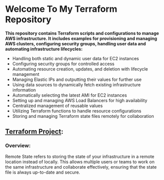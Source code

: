 # Welcome To My Terraform Repository
**This repository contains Terraform scripts and configurations to manage AWS infrastructure. It includes examples for provisioning and managing AWS clusters, configuring security groups, handling user data and automating infrastructure lifecycles:**
- Handling both static and dynamic user data for EC2 instances
- Configuring security groups for controlled access
- Automating resource creation, updates, and deletion with lifecycle management
- Managing Elastic IPs and outputting their values for further use
- Using data sources to dynamically fetch existing infrastructure information
- Automatically selecting the latest AMI for EC2 instances
- Setting up and managing AWS Load Balancers for high availability
- Centralized management of reusable values
- Utilizing Terraform functions to handle resource configurations
- Storing and managing Terraform state files remotely for collaboration
  <br>
## [Terraform Project](./Terraform_Project):
### Overview:
Remote State refers to storing the state of your infrastructure in a remote location instead of locally. This allows multiple users or teams to work on the same infrastructure and collaborate effectively, ensuring that the state file is always up-to-date and secure.

